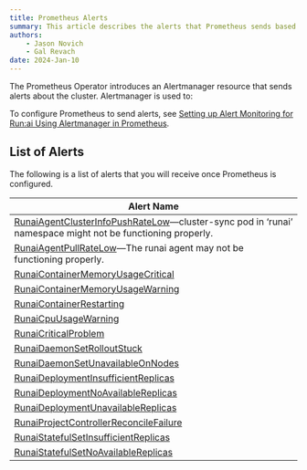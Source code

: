```yaml
---
title: Prometheus Alerts
summary: This article describes the alerts that Prometheus sends based on the alertmanager configuration.
authors:
    - Jason Novich
    - Gal Revach    
date: 2024-Jan-10
---
```

<!-- you can take some text from here https://prometheus-operator.dev/docs/user-guides/alerting/ -->
The Prometheus Operator introduces an Alertmanager resource that sends alerts about the cluster. Alertmanager is used to:

<!-- fill in here a small list -->

To configure Prometheus to send alerts, see [Setting up Alert Monitoring for Run:ai Using Alertmanager in Prometheus](../../runai-setup/maintenance/alert-monitoring.md#setting-up-alert-monitoring-for-runai-using-alertmanager-in-prometheus).

## List of Alerts

The following is a list of alerts that you will receive once Prometheus is configured.

| Alert Name |
|--|
| [RunaiAgentClusterInfoPushRateLow](RunaiAgentClusterInfoPushRateLow.md)&mdash;cluster-sync pod in ‘runai’ namespace might not be functioning properly. |
| [RunaiAgentPullRateLow](RunaiAgentPullRateLow.md)&mdash;The runai agent may not be functioning properly.                                               |
| [RunaiContainerMemoryUsageCritical](RunaiContainerMemoryUsageCritical.md)                                                                              |
| [RunaiContainerMemoryUsageWarning](RunaiContainerMemoryUsageWarning.md)                                                                                |
| [RunaiContainerRestarting](RunaiContainerRestarting.md)                                                                                                |
| [RunaiCpuUsageWarning](RunaiCpuUsageWarning.md)                                                                                                        |
| [RunaiCriticalProblem](RunaiCriticalProblem.md)                                                                                                        |
| [RunaiDaemonSetRolloutStuck](RunaiDaemonSetRolloutStuck.md)                                                                                            |
| [RunaiDaemonSetUnavailableOnNodes](RunaiDaemonSetUnavailableOnNodes.md)                                                                                |
| [RunaiDeploymentInsufficientReplicas](RunaiDeploymentInsufficientReplicas.md)                                                                          |
| [RunaiDeploymentNoAvailableReplicas](RunaiDeploymentNoAvailableReplicas.md)                                                                            |
| [RunaiDeploymentUnavailableReplicas](RunaiDeploymentUnavailableReplicas.md)                                                                            |
| [RunaiProjectControllerReconcileFailure](RunaiProjectControllerReconcileFailure.md)                                                                    |
| [RunaiStatefulSetInsufficientReplicas](RunaiStatefulSetInsufficientReplicas.md)                                                                        |
| [RunaiStatefulSetNoAvailableReplicas](RunaiStatefulSetNoAvailableReplicas.md)                                                                          |
